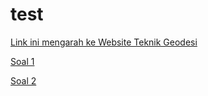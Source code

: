 # test

<a href="https://geodesi.ugm.ac.id/">Link ini mengarah ke Website Teknik Geodesi</a>

<a href="/test/M1_2_Soal_1.html">Soal 1</a>

<a href="/test/M1_2_Soal_2.html">Soal 2</a>
